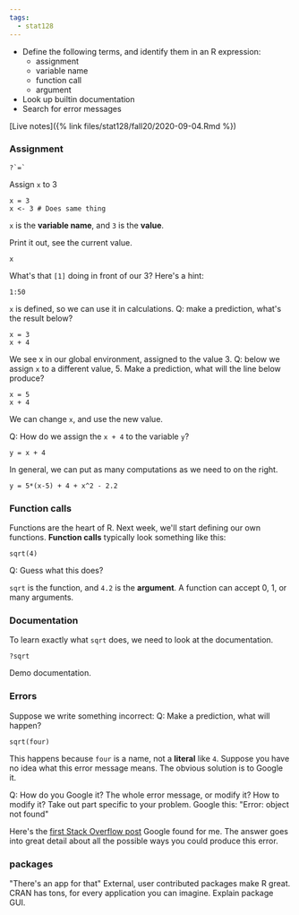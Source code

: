 ```yaml
---
tags:
  - stat128
---
```


- Define the following terms, and identify them in an R expression:
    - assignment
    - variable name
    - function call
    - argument 
- Look up builtin documentation
- Search for error messages

[Live notes]({% link files/stat128/fall20/2020-09-04.Rmd %})


### Assignment 

```{r}
?`=`
```

Assign `x` to 3

```{r}
x = 3
x <- 3 # Does same thing
```

`x` is the __variable name__, and `3` is the __value__.

Print it out, see the current value.

```{r}
x
```

What's that `[1]` doing in front of our 3?
Here's a hint:
```{r}
1:50
```

`x` is defined, so we can use it in calculations.
Q: make a prediction, what's the result below?
```{r}
x = 3
x + 4
```

We see x in our global environment, assigned to the value 3.
Q: below we assign `x` to a different value, 5.
Make a prediction, what will the line below produce?
```{r}
x = 5
x + 4
```

We can change `x`, and use the new value.

Q: How do we assign the `x + 4` to the variable `y`?
```{r}
y = x + 4
```

In general, we can put as many computations as we need to on the right.
```{r}
y = 5*(x-5) + 4 + x^2 - 2.2
```

### Function calls

Functions are the heart of R. 
Next week, we'll start defining our own functions.
__Function calls__ typically look something like this:
```{r}
sqrt(4)
```
Q: Guess what this does?

`sqrt` is the function, and `4.2` is the __argument__.
A function can accept 0, 1, or many arguments.

### Documentation

To learn exactly what `sqrt` does, we need to look at the documentation.
```{r}
?sqrt
```
Demo documentation.

### Errors

Suppose we write something incorrect:
Q: Make a prediction, what will happen?
```{r}
sqrt(four)
```

This happens because `four` is a name, not a __literal__ like `4`.
Suppose you have no idea what this error message means.
The obvious solution is to Google it.

Q: How do you Google it?
The whole error message, or modify it?
How to modify it?
Take out part specific to your problem.
Google this: "Error: object not found"

Here's the [first Stack Overflow post](https://stackoverflow.com/questions/27886839/what-does-error-object-myvariable-not-found-mean) Google found for me.
The answer goes into great detail about all the possible ways you could produce this error.

### packages

"There's an app for that"
External, user contributed packages make R great.
CRAN has tons, for every application you can imagine.
Explain package GUI.







